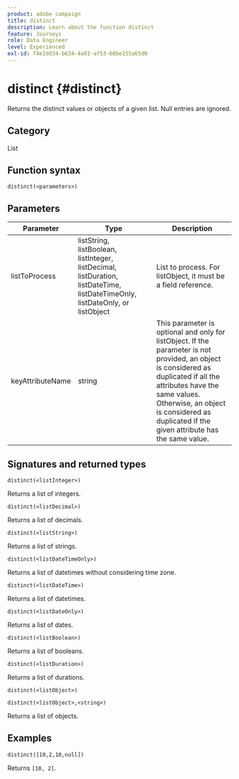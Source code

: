 ```yaml
---
product: adobe campaign
title: distinct
description: Learn about the function distinct
feature: Journeys
role: Data Engineer
level: Experienced
exl-id: f4e2dd34-b634-4a91-af53-60be155a65d0
---
```

# distinct {#distinct}

Returns the distinct values or objects of a given list. Null entries are ignored.

## Category

List

## Function syntax

`distinct(<parameters>)`

## Parameters

| Parameter | Type             | Description             |
|-----------|------------------|------------------|
| listToProcess | listString, listBoolean, listInteger, listDecimal, listDuration, listDateTime, listDateTimeOnly, listDateOnly, or listObject | List to process. For listObject, it must be a field reference. |
| keyAttributeName | string | This parameter is optional and only for listObject. If the parameter is not provided, an object is considered as duplicated if all the attributes have the same values. Otherwise, an object is considered as duplicated if the given attribute has the same value. |

## Signatures and returned types

`distinct(<listInteger>)`

Returns a list of integers.

`distinct(<listDecimal>)`

Returns a list of decimals.

`distinct(<listString>)`

Returns a list of strings.

`distinct(<listDateTimeOnly>)`

Returns a list of datetimes without considering time zone.

`distinct(<listDateTime>)`

Returns a list of datetimes.

`distinct(<listDateOnly>)`

Returns a list of dates.

`distinct(<listBoolean>)`

Returns a list of booleans.

`distinct(<listDuration>)`

Returns a list of durations.

`distinct(<listObject>)`

`distinct(<listObject>,<string>)`

Returns a list of objects.


## Examples

`distinct([10,2,10,null])`

Returns `[10, 2]`.
